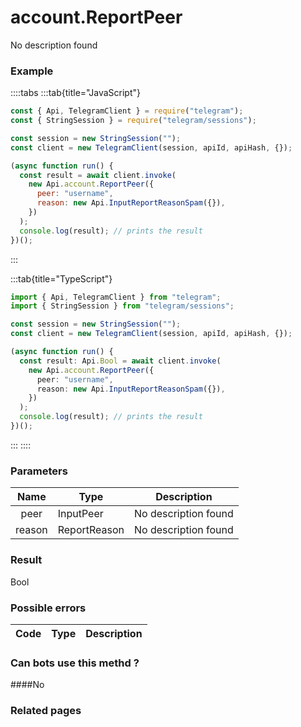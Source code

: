 # account.ReportPeer

No description found

### [](#example)Example

::::tabs
:::tab{title="JavaScript"}

```js
const { Api, TelegramClient } = require("telegram");
const { StringSession } = require("telegram/sessions");

const session = new StringSession("");
const client = new TelegramClient(session, apiId, apiHash, {});

(async function run() {
  const result = await client.invoke(
    new Api.account.ReportPeer({
      peer: "username",
      reason: new Api.InputReportReasonSpam({}),
    })
  );
  console.log(result); // prints the result
})();
```

:::

:::tab{title="TypeScript"}

```ts
import { Api, TelegramClient } from "telegram";
import { StringSession } from "telegram/sessions";

const session = new StringSession("");
const client = new TelegramClient(session, apiId, apiHash, {});

(async function run() {
  const result: Api.Bool = await client.invoke(
    new Api.account.ReportPeer({
      peer: "username",
      reason: new Api.InputReportReasonSpam({}),
    })
  );
  console.log(result); // prints the result
})();
```

:::
::::

### [](#parameters)Parameters

|  Name  | Type         | Description          |
| :----: | ------------ | -------------------- |
|  peer  | InputPeer    | No description found |
| reason | ReportReason | No description found |

### [](#result)Result

Bool

### [](#possible-errors)Possible errors

| Code | Type | Description |
| :--: | ---- | ----------- |

### [](#can-bots-use-this-method)Can bots use this methd ?

####No

### [](#related-pages)Related pages
